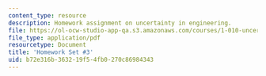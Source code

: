 ```yaml
---
content_type: resource
description: Homework assignment on uncertainty in engineering.
file: https://ol-ocw-studio-app-qa.s3.amazonaws.com/courses/1-010-uncertainty-in-engineering-fall-2008/b72e316b363219f54fb0270c86984343_homework_03.pdf
file_type: application/pdf
resourcetype: Document
title: 'Homework Set #3'
uid: b72e316b-3632-19f5-4fb0-270c86984343
---
```

